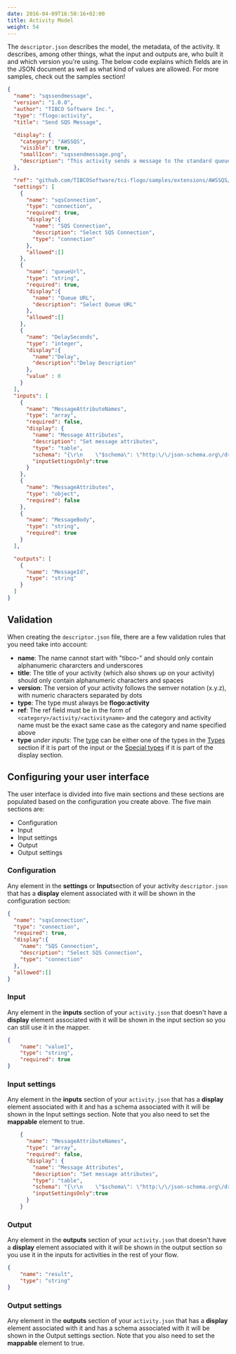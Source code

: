 ```yaml
---
date: 2016-04-09T16:50:16+02:00
title: Activity Model
weight: 54
---
```


The `descriptor.json` describes the model, the metadata, of the activity. It describes, among other things, what the input and outputs are, who built it and which version you're using. The below code explains which fields are in the JSON document as well as what kind of values are allowed. For more samples, check out the samples section!
```json
{
  "name": "sqssendmessage",
  "version": "1.0.0",
  "author": "TIBCO Software Inc.",
  "type": "flogo:activity",
  "title": "Send SQS Message",

  "display": {
    "category": "AWSSQS",
    "visible": true,
    "smallIcon": "sqssendmessage.png",
    "description": "This activity sends a message to the standard queue"
  },

  "ref": "github.com/TIBCOSoftware/tci-flogo/samples/extensions/AWSSQS/activity/sqssendmessage",
  "settings": [
    {
      "name": "sqsConnection",
      "type": "connection",
      "required": true,
      "display":{
        "name": "SQS Connection",
        "description": "Select SQS Connection",
        "type": "connection"
      },
      "allowed":[]
    },
    {
      "name": "queueUrl",
      "type": "string",
      "required": true,
      "display":{
        "name": "Queue URL",
        "description": "Select Queue URL"
      },
      "allowed":[]
    },
    {
      "name": "DelaySeconds",
      "type": "integer",
      "display":{
        "name":"Delay",
        "description":"Delay Description"
      },
      "value" : 0
    }
  ],
  "inputs": [
    {
      "name": "MessageAttributeNames",
      "type": "array",
      "required": false,
      "display": {
        "name": "Message Attributes",
        "description": "Set message attributes",
        "type": "table",
        "schema": "{\r\n    \"$schema\": \"http:\/\/json-schema.org\/draft-04\/schema#\",\r\n    \"definitions\": {},\r\n    \"id\": \"http:\/\/example.com\/example.json\",\r\n    \"items\": {\r\n        \"id\": \"\/items\",\r\n        \"properties\": {\r\n            \"Name\": {\r\n                \"id\": \"\/items\/properties\/Name\",\r\n                \"type\": \"string\"\r\n            },\r\n            \"Type\": {\r\n                \"id\": \"\/items\/properties\/Type\",\r\n                \"type\": {\"enum\":[\"String\", \"Number\"]}\r\n            }\r\n        },\r\n        \"type\": \"object\"\r\n    },\r\n    \"type\": \"array\"\r\n}",
        "inputSettingsOnly":true
      }
    },
    {
      "name": "MessageAttributes",
      "type": "object",
      "required": false
    },
    {
      "name": "MessageBody",
      "type": "string",
      "required": true
    }
  ],

  "outputs": [
    {
      "name": "MessageId",
      "type": "string"
    }
  ]
}
```
## Validation
When creating the `descriptor.json` file, there are a few validation rules that you need take into account:

* **name**: The name cannot start with "tibco-" and should only contain alphanumeric chararcters and underscores
* **title**: The title of your activity (which also shows up on your activity) should only contain alphanumeric characters and spaces
* **version**: The version of your activity follows the semver notation (x.y.z), with numeric characters separated by dots
* **type**: The type must always be **flogo:activity**
* **ref**: The ref field must be in the form of `<category>/activity/<activityname>` and the category and activity name must be the exact same case as the category and name specified above
* **type** _under inputs_: The [type](../display-settings) can be either one of the types in the [Types](../display-settings/#types) section if it is part of the input or the [Special types](../display-settings/#special-types) if it is part of the display section.

## Configuring your user interface
The user interface is divided into five main sections and these sections are populated based on the configuration you create above. The five main sections are:

* Configuration
* Input
* Input settings
* Output
* Output settings

### Configuration
Any element in the **settings** or **Input**section of your activity `descriptor.json` that has a **display** element associated with it will be shown in the configuration section:
```json
{
  "name": "sqsConnection",
  "type": "connection",
  "required": true,
  "display":{
    "name": "SQS Connection",
    "description": "Select SQS Connection",
    "type": "connection"
  },
  "allowed":[]
}
```

### Input
Any element in the **inputs** section of your `activity.json` that doesn't have a **display** element associated with it will be shown in the input section so you can still use it in the mapper.
```json
{
    "name": "value1",
    "type": "string",
    "required": true
}
```

### Input settings
Any element in the **inputs** section of your `activity.json` that has a **display** element associated with it and has a schema associated with it will be shown in the Input settings section. Note that you also need to set the **mappable** element to true.
```json
    {
      "name": "MessageAttributeNames",
      "type": "array",
      "required": false,
      "display": {
        "name": "Message Attributes",
        "description": "Set message attributes",
        "type": "table",
        "schema": "{\r\n    \"$schema\": \"http:\/\/json-schema.org\/draft-04\/schema#\",\r\n    \"definitions\": {},\r\n    \"id\": \"http:\/\/example.com\/example.json\",\r\n    \"items\": {\r\n        \"id\": \"\/items\",\r\n        \"properties\": {\r\n            \"Name\": {\r\n                \"id\": \"\/items\/properties\/Name\",\r\n                \"type\": \"string\"\r\n            },\r\n            \"Type\": {\r\n                \"id\": \"\/items\/properties\/Type\",\r\n                \"type\": {\"enum\":[\"String\", \"Number\"]}\r\n            }\r\n        },\r\n        \"type\": \"object\"\r\n    },\r\n    \"type\": \"array\"\r\n}",
        "inputSettingsOnly":true
      }
    }
```

### Output
Any element in the **outputs** section of your `activity.json` that doesn't have a **display** element associated with it will be shown in the output section so you use it in the inputs for activities in the rest of your flow.
```json
{
    "name": "result",
    "type": "string"
}
```

### Output settings
Any element in the **outputs** section of your `activity.json` that has a **display** element associated with it and has a schema associated with it will be shown in the Output settings section. Note that you also need to set the **mappable** element to true.
```json

```